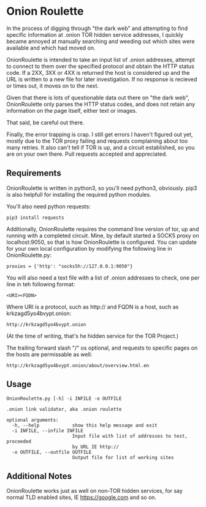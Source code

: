 # Onion Roulette

In the process of digging through "the dark web" and attempting to find specific information at .onion TOR hidden service addresses, I quickly became annoyed at manually searching and weeding out which sites were available and which had moved on.

OnionRoulette is intended to take an input list of .onion addresses, attempt to connect to them over the specified protocol and obtain the HTTP status code.  If a 2XX, 3XX or 4XX is returned the host is considered up and the URL is written to a new file for later investigation.  If no response is recieved or times out, it moves on to the next.

Given that there is lots of questionable data out there on "the dark web", OnionRoulette only parses the HTTP status codes, and does not retain any information on the page itself, either text or images.

That said, be careful out there.

Finally, the error trapping is crap. I still get errors I haven't figured out yet, mostly due to the TOR proxy failing and requests complaining about too many retries.  It also can't tell if TOR is up, and a circuit established, so you are on your own there.  Pull requests accepted and appreciated.

## Requirements

OnionRoulette is written in python3, so you'll need python3, obviously.  pip3 is also helpfull for installing the required python modules.

You'll also need python requests: 

```pip3 install requests```

Additionally, OnionRoulette requires the command line version of tor, up and running with a completed circuit.  Mine, by default started a SOCK5 proxy on localhost:9050, so that is how OnionRoulette is configured.  You can update for your own local configuration by modifying the following line in OnionRoulette.py:

```proxies = {'http': "socks5h://127.0.0.1:9050"}```

You will also need a text file with a list of .onion addresses to check, one per line in teh following format:

```<URI><FQDN>```

Where URI is a protocol, such as http:// and FQDN is a host, such as krkzagd5yo4bvypt.onion:

```http://krkzagd5yo4bvypt.onion```

(At the time of writing, that's he hidden service for the TOR Project.)

The trailing forward slash "/" os optional, and requests to specific pages on the hosts are permissable as well:

```http://krkzagd5yo4bvypt.onion/about/overview.html.en```

## Usage

```
OnionRoulette.py [-h] -i INFILE -o OUTFILE

.onion link validator, aka .onion roulette

optional arguments:
  -h, --help            show this help message and exit
  -i INFILE, --infile INFILE
                        Input file with list of addresses to test, proceeded
                        by URL IE http://
  -o OUTFILE, --outfile OUTFILE
                        Output file for list of working sites
```                

##  Additional Notes

OnionRoulette works just as well on non-TOR hidden services, for say normal TLD enabled sites, IE https://google.com and so on.